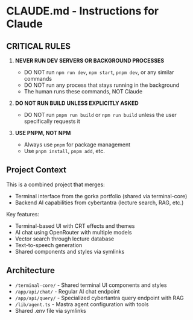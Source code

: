 # CLAUDE.md - Instructions for Claude

## CRITICAL RULES

1. **NEVER RUN DEV SERVERS OR BACKGROUND PROCESSES**
   - DO NOT run `npm run dev`, `npm start`, `pnpm dev`, or any similar commands
   - DO NOT run any process that stays running in the background
   - The human runs these commands, NOT Claude

2. **DO NOT RUN BUILD UNLESS EXPLICITLY ASKED**
   - DO NOT run `pnpm run build` or `npm run build` unless the user specifically requests it

3. **USE PNPM, NOT NPM**
   - Always use `pnpm` for package management
   - Use `pnpm install`, `pnpm add`, etc.

## Project Context

This is a combined project that merges:
- Terminal interface from the gorka portfolio (shared via terminal-core)
- Backend AI capabilities from cybertantra (lecture search, RAG, etc.)

Key features:
- Terminal-based UI with CRT effects and themes
- AI chat using OpenRouter with multiple models
- Vector search through lecture database
- Text-to-speech generation
- Shared components and styles via symlinks

## Architecture

- `/terminal-core/` - Shared terminal UI components and styles
- `/app/api/chat/` - Regular AI chat endpoint
- `/app/api/query/` - Specialized cybertantra query endpoint with RAG
- `/lib/agent.ts` - Mastra agent configuration with tools
- Shared .env file via symlinks